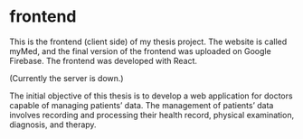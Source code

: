 # frontend

This is the frontend (client side) of my thesis project.
The website is called myMed, and the final version of the frontend was uploaded on Google Firebase.
The frontend was developed with React.

(Currently the server is down.)

The initial objective of this thesis is to develop a web application for doctors capable of
managing patients’ data. The management of patients’ data involves recording and processing
their health record, physical examination, diagnosis, and therapy.

